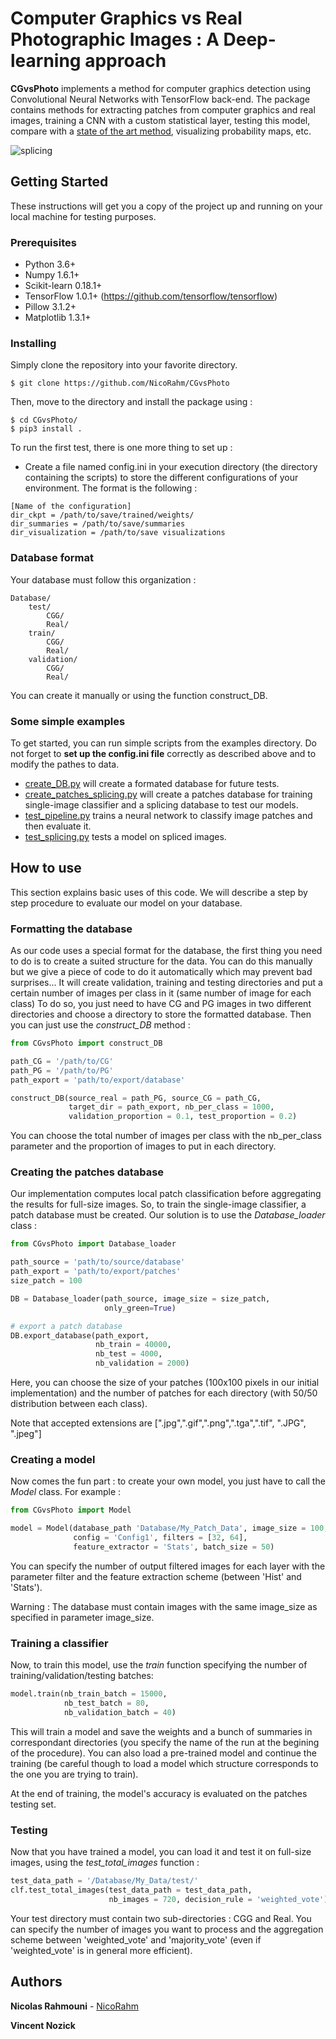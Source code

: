 # Computer Graphics vs Real Photographic Images : A Deep-learning approach

**CGvsPhoto** implements a method for computer graphics detection using Convolutional Neural Networks with TensorFlow back-end. The package contains methods for extracting patches from computer graphics and real images, training a CNN with a custom statistical layer, testing this model, compare with a [state of the art method](http://ieeexplore.ieee.org/abstract/document/6115849/), visualizing probability maps, etc.

![splicing](https://user-images.githubusercontent.com/17125992/26917538-9d918318-4c69-11e7-8c6f-f865b3c5f063.png)

## Getting Started

These instructions will get you a copy of the project up and running on your local machine for testing purposes. 

### Prerequisites
* Python 3.6+
* Numpy 1.6.1+
* Scikit-learn 0.18.1+ 
* TensorFlow 1.0.1+ (https://github.com/tensorflow/tensorflow)
* Pillow 3.1.2+
* Matplotlib 1.3.1+


### Installing

Simply clone the repository into your favorite directory.

```
$ git clone https://github.com/NicoRahm/CGvsPhoto
```
Then, move to the directory and install the package using : 
```
$ cd CGvsPhoto/
$ pip3 install .
```

To run the first test, there is one more thing to set up : 
* Create a file named config.ini in your execution directory (the directory containing the scripts) to store the different configurations of your environment. The format is the following :
```
[Name of the configuration]
dir_ckpt = /path/to/save/trained/weights/
dir_summaries = /path/to/save/summaries
dir_visualization = /path/to/save visualizations
```

### Database format 

Your database must follow this organization : 
```
Database/
    test/
        CGG/
        Real/
    train/
        CGG/
        Real/
    validation/ 
        CGG/
        Real/
```
You can create it manually or using the function construct_DB. 

### Some simple examples

To get started, you can run simple scripts from the examples directory. Do not forget to **set up the config.ini file** correctly as described above and to modify the pathes to data.

* [create_DB.py](examples/create_DB.py) will create a formated database for future tests.
* [create_patches_splicing.py](examples/create_patches_splicing.py) will create a patches database for training single-image classifier and a splicing database to test our models.
* [test_pipeline.py](examples/test_pipeline.py) trains a neural network to classify image patches and then evaluate it.
* [test_splicing.py](examples/test_splicing.py) tests a model on spliced images.

## How to use

This section explains basic uses of this code. We will describe a step by step procedure to evaluate our model on your database. 

### Formatting the database 

As our code uses a special format for the database, the first thing you need to do is to create a suited structure for the data. You can do this manually but we give a piece of code to do it automatically which may prevent bad surprises... It will create validation, training and testing directories and put a certain number of images per class in it (same number of image for each class)
To do so, you just need to have CG and PG images in two different directories and choose a directory to store the formatted database. Then you can just use the *construct_DB* method : 

```python
from CGvsPhoto import construct_DB

path_CG = '/path/to/CG'
path_PG = '/path/to/PG'
path_export = 'path/to/export/database'

construct_DB(source_real = path_PG, source_CG = path_CG,
             target_dir = path_export, nb_per_class = 1000,
             validation_proportion = 0.1, test_proportion = 0.2)
```

You can choose the total number of images per class with the nb_per_class parameter and the proportion of images to put in each directory.

### Creating the patches database 

Our implementation computes local patch classification before aggregating the results for full-size images. So, to train the single-image classifier, a patch database must be created. 
Our solution is to use the *Database_loader* class : 

```python
from CGvsPhoto import Database_loader

path_source = 'path/to/source/database'
path_export = 'path/to/export/patches'
size_patch = 100

DB = Database_loader(path_source, image_size = size_patch, 
                     only_green=True)

# export a patch database    
DB.export_database(path_export, 
                   nb_train = 40000, 
                   nb_test = 4000, 
                   nb_validation = 2000)
```

Here, you can choose the size of your patches (100x100 pixels in our initial implementation) and the number of patches for each directory (with 50/50 distribution between each class). 

Note that accepted extensions are [".jpg",".gif",".png",".tga",".tif", ".JPG", ".jpeg"]

### Creating a model

Now comes the fun part : to create your own model, you just have to call the *Model* class. For example : 

```python
from CGvsPhoto import Model

model = Model(database_path 'Database/My_Patch_Data', image_size = 100,
              config = 'Config1', filters = [32, 64], 
              feature_extractor = 'Stats', batch_size = 50)
```

You can specify the number of output filtered images for each layer with the parameter filter and the feature extraction scheme (between 'Hist' and 'Stats'). 

Warning : The database must contain images with the same image_size as specified in parameter image_size. 

### Training a classifier

Now, to train this model, use the *train* function specifying the number of training/validation/testing batches: 

```python
model.train(nb_train_batch = 15000,
            nb_test_batch = 80, 
            nb_validation_batch = 40)
```

This will train a model and save the weights and a bunch of summaries in correspondant directories (you specify the name of the run at the begining of the procedure). You can also load a pre-trained model and continue the training (be careful though to load a model which structure corresponds to the one you are trying to train).

At the end of training, the model's accuracy is evaluated on the patches testing set.

### Testing

Now that you have trained a model, you can load it and test it on full-size images, using the *test_total_images* function :

```python
test_data_path = '/Database/My_Data/test/'
clf.test_total_images(test_data_path = test_data_path,
                      nb_images = 720, decision_rule = 'weighted_vote')
```
Your test directory must contain two sub-directories : CGG and Real. 
You can specify the number of images you want to process and the aggregation scheme between 'weighted_vote' and 'majority_vote' (even if 'weighted_vote' is in general more efficient).

## Authors

**Nicolas Rahmouni**  - [NicoRahm](https://github.com/NicoRahm)

**Vincent Nozick**

